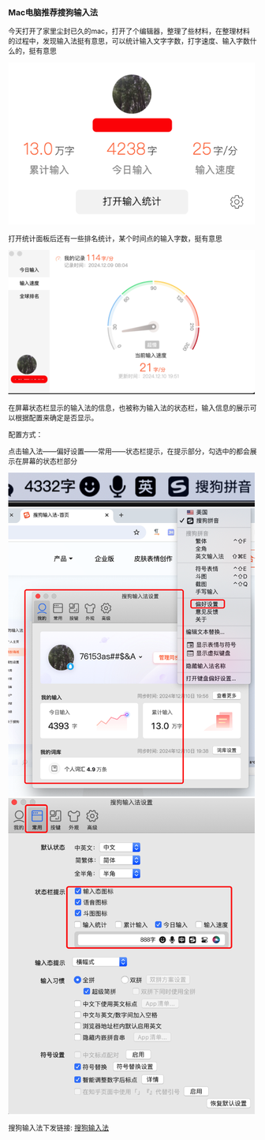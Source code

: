 ### Mac电脑推荐搜狗输入法

今天打开了家里尘封已久的mac，打开了个编辑器，整理了些材料，在整理材料的过程中，发现输入法挺有意思，可以统计输入文字字数，打字速度、输入字数什么的，挺有意思

<img src="./images/i1.png" width="500" />

打开统计面板后还有一些排名统计，某个时间点的输入字数，挺有意思

<img src="./images/i2.png" width="500" />

在屏幕状态栏显示的输入法的信息，也被称为输入法的状态栏，输入信息的展示可以根据配置来确定是否显示。

配置方式：

点击输入法——偏好设置——常用——状态栏提示，在提示部分，勾选中的都会展示在屏幕的状态栏部分

<img src="./images/i3.png" width="500" />

<img src="./images/i4.png" width="500" />

<img src="./images/i5.png" width="500" />

搜狗输入法下发链接: [搜狗输入法](https://shurufa.sogou.com/)